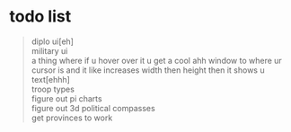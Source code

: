 # todo list
>diplo ui[eh]<br />
>military ui<br />
>a thing where if u hover over it u get a cool ahh window to where ur cursor is and it like increases width then height then it shows u text[ehhh]<br />
>troop types<br />
>figure out pi charts<br />
>figure out 3d political compasses<br />
>get provinces to work<br />



